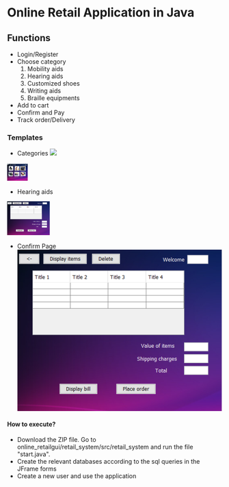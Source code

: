 # Online Retail Application in Java
## Functions

  - Login/Register
  - Choose category
     1. Mobility aids
     2. Hearing aids
     3. Customized shoes
     4. Writing aids
     5. Braille equipments
  - Add to cart
  - Confirm and Pay
  - Track order/Delivery
  
### Templates
  - Categories
![](https://github.com/ssharadhas/online_retailgui/blob/master/images/categories.png=500x500)

<img src="https://github.com/ssharadhas/online_retailgui/blob/master/images/categories.png" width="48">

  - Hearing aids
<img src="https://github.com/ssharadhas/online_retailgui/blob/master/images/confirm.png" width="100">

  - Confirm Page
![](https://github.com/ssharadhas/online_retailgui/blob/master/images/confirm.png?raw=true)
  
#### How to execute?

  - Download the ZIP file. Go to online_retailgui/retail_system/src/retail_system and run the file "start.java". 
  - Create the relevant databases according to the sql queries in the JFrame forms
  - Create a new user and use the application
